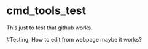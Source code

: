 # cmd_tools_test
This just to test that github works.

#Testing, How to edit from webpage
maybe it works?
